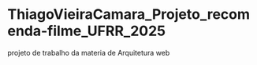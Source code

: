 # ThiagoVieiraCamara_Projeto_recomenda-filme_UFRR_2025
projeto de trabalho da materia de Arquitetura web
